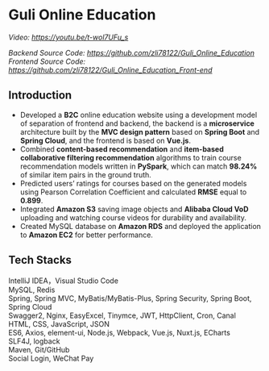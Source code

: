 # Guli Online Education

*Video: https://youtu.be/t-wol7UFu_s*  

*Backend Source Code: https://github.com/zli78122/Guli_Online_Education*
*Frontend Source Code: https://github.com/zli78122/Guli_Online_Education_Front-end*

## Introduction
* Developed a **B2C** online education website using a development model of separation of frontend and backend, the backend is a **microservice** architecture built by the **MVC design pattern** based on **Spring Boot** and **Spring Cloud**, and the frontend is based on **Vue.js**.
* Combined **content-based recommendation** and **item-based collaborative filtering recommendation** algorithms to train course recommendation models written in **PySpark**, which can match **98.24%** of similar item pairs in the ground truth.
* Predicted users’ ratings for courses based on the generated models using Pearson Correlation Coefficient and calculated **RMSE** equal to **0.899**.
* Integrated **Amazon S3** saving image objects and **Alibaba Cloud VoD** uploading and watching course videos for durability and availability.
* Created MySQL database on **Amazon RDS** and deployed the application to **Amazon EC2** for better performance.

## Tech Stacks
IntelliJ IDEA，Visual Studio Code  
MySQL, Redis  
Spring, Spring MVC, MyBatis/MyBatis-Plus, Spring Security, Spring Boot, Spring Cloud  
Swagger2, Nginx, EasyExcel, Tinymce, JWT, HttpClient, Cron, Canal  
HTML, CSS, JavaScript, JSON  
ES6, Axios, element-ui, Node.js, Webpack, Vue.js, Nuxt.js, ECharts  
SLF4J, logback  
Maven, Git/GitHub  
Social Login, WeChat Pay  
